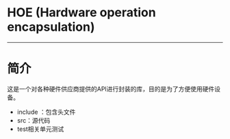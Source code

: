 # HOE  (Hardware operation encapsulation)

--------

# 简介

这是一个对各种硬件供应商提供的API进行封装的库，目的是为了方便使用硬件设备。

- include ：包含头文件
- src：源代码
- test相关单元测试






